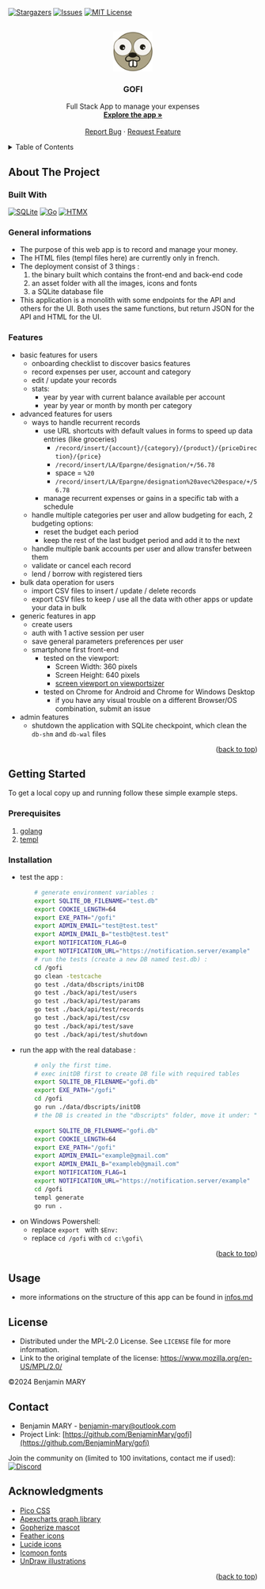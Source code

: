 <!-- https://github.com/othneildrew/Best-README-Template -->
<a id="readme-top"></a>

<!--[![Contributors][contributors-shield]][contributors-url]-->
[![Stargazers][stars-shield]][stars-url]
[![Issues][issues-shield]][issues-url]
[![MIT License][license-shield]][license-url]


<!-- PROJECT LOGO -->
<br />
<div align="center">
    <img src="./assets/img/android-chrome-192x192.png" alt="Logo" width="80" height="80" />
    <h3 align="center">GOFI</h3>
    <p align="center">
        Full Stack App to manage your expenses
        <br />
        <a href="https://gofi.benjamin-mary.com/"><strong>Explore the app »</strong></a>
        <!-- TODO doc 
        <br />
        <a href="https://github.com/BenjaminMary/gofi"><strong>Explore the docs »</strong></a> -->
        <br />
        <br />
        <!-- TODO demo url 
        <a href="https://github.com/BenjaminMary/gofi">View Demo</a>
        · -->
        <a href="https://github.com/BenjaminMary/gofi/issues/new?labels=bug&template=bug-report---.md">Report Bug</a>
        ·
        <a href="https://github.com/BenjaminMary/gofi/issues/new?labels=enhancement&template=feature-request---.md">Request Feature</a>
    </p>
</div>


<!-- TABLE OF CONTENTS -->
<details>
    <summary>Table of Contents</summary>
    <ol>
        <li>
            <a href="#about-the-project">About The Project</a>
            <ul>
                <li><a href="#built-with">Built With</a></li>
                <li><a href="#general-informations">General informations</a></li>
                <li><a href="#features">Features</a></li>
            </ul>
        </li>
        <li>
            <a href="#getting-started">Getting Started</a>
            <ul>
                <li><a href="#prerequisites">Prerequisites</a></li>
                <li><a href="#installation">Installation</a></li>
            </ul>
        </li>
        <li><a href="#usage">Usage</a></li>
        <!-- <li><a href="#roadmap">Roadmap</a></li>
        <li><a href="#contributing">Contributing</a></li> -->
        <li><a href="#license">License</a></li>
        <li><a href="#contact">Contact</a></li>
        <li><a href="#acknowledgments">Acknowledgments</a></li>
    </ol>
</details>



<!-- ABOUT THE PROJECT -->
## About The Project

### Built With
[![SQLite][SQLite-shield]][SQLite-url] 
[![Go][Golang]][Golang-url] 
[![HTMX][HTMX-shield]][HTMX-url] 


### General informations
- The purpose of this web app is to record and manage your money.  
- The HTML files (templ files here) are currently only in french.
- The deployment consist of 3 things : 
    1. the binary built which contains the front-end and back-end code
    2. an asset folder with all the images, icons and fonts
    3. a SQLite database file
- This application is a monolith with some endpoints for the API and others for the UI. Both uses the same functions, but return JSON for the API and HTML for the UI.


### Features
- basic features for users
    - onboarding checklist to discover basics features
    - record expenses per user, account and category
    - edit / update your records
    - stats: 
        - year by year with current balance available per account
        - year by year or month by month per category
- advanced features for users
    - ways to handle recurrent records
        - use URL shortcuts with default values in forms to speed up data entries (like groceries)
		    - `/record/insert/{account}/{category}/{product}/{priceDirection}/{price}`
		    - `/record/insert/LA/Epargne/designation/+/56.78`
            - space = `%20`
		    - `/record/insert/LA/Epargne/designation%20avec%20espace/+/56.78`
        - manage recurrent expenses or gains in a specific tab with a schedule
    - handle multiple categories per user and allow budgeting for each, 2 budgeting options:
        - reset the budget each period
        - keep the rest of the last budget period and add it to the next
    - handle multiple bank accounts per user and allow transfer between them
    - validate or cancel each record
    - lend / borrow with registered tiers
- bulk data operation for users
    - import CSV files to insert / update / delete records
    - export CSV files to keep / use all the data with other apps or update your data in bulk
- generic features in app
    - create users
    - auth with 1 active session per user
    - save general parameters preferences per user
    - smartphone first front-end
        - tested on the viewport:
            - Screen Width: 360 pixels
            - Screen Height: 640 pixels
            - [screen viewport on viewportsizer](https://viewportsizer.com/lite/)
        - tested on Chrome for Android and Chrome for Windows Desktop
            - if you have any visual trouble on a different Browser/OS combination, submit an issue
- admin features
    - shutdown the application with SQLite checkpoint, which clean the `db-shm` and `db-wal` files



<p align="right">(<a href="#readme-top">back to top</a>)</p>



<!-- GETTING STARTED -->
## Getting Started
To get a local copy up and running follow these simple example steps.


### Prerequisites
1. [golang](https://go.dev/doc/install)
2. [templ](https://templ.guide/quick-start/installation)


### Installation
- test the app :
    ```bash
        # generate environment variables :
        export SQLITE_DB_FILENAME="test.db"
        export COOKIE_LENGTH=64
        export EXE_PATH="/gofi"
        export ADMIN_EMAIL="test@test.test"
        export ADMIN_EMAIL_B="testb@test.test"
        export NOTIFICATION_FLAG=0
        export NOTIFICATION_URL="https://notification.server/example"
        # run the tests (create a new DB named test.db) :
        cd /gofi
        go clean -testcache
        go test ./data/dbscripts/initDB
        go test ./back/api/test/users
        go test ./back/api/test/params
        go test ./back/api/test/records
        go test ./back/api/test/csv
        go test ./back/api/test/save
        go test ./back/api/test/shutdown
    ```
- run the app with the real database :
    ```bash
        # only the first time.
        # exec initDB first to create DB file with required tables
        export SQLITE_DB_FILENAME="gofi.db"
        export EXE_PATH="/gofi"
        cd /gofi
        go run ./data/dbscripts/initDB
        # the DB is created in the "dbscripts" folder, move it under: "data/dbFiles"
    ```
    ```bash
        export SQLITE_DB_FILENAME="gofi.db"
        export COOKIE_LENGTH=64
        export EXE_PATH="/gofi"
        export ADMIN_EMAIL="example@gmail.com"
        export ADMIN_EMAIL_B="exampleb@gmail.com"
        export NOTIFICATION_FLAG=1
        export NOTIFICATION_URL="https://notification.server/example"
        cd /gofi
        templ generate
        go run .
    ```
- on Windows Powershell:
    - replace `export ` with `$Env:`
    - replace `cd /gofi` with `cd c:\gofi\`


<p align="right">(<a href="#readme-top">back to top</a>)</p>



<!-- USAGE EXAMPLES -->
## Usage
- more informations on the structure of this app can be found in [infos.md](infos.md)
<!-- TODO usage
Use this space to show useful examples of how a project can be used. Additional screenshots, code examples and demos work well in this space. You may also link to more resources.

_For more examples, please refer to the [Documentation](https://example.com)_ -->



<!-- ROADMAP -->
<!-- ## Roadmap

- [ ] Feature 1
- [ ] Feature 2
- [ ] Feature 3
    - [ ] Nested Feature

See the [open issues](https://github.com/BenjaminMary/gofi/issues) for a full list of proposed features (and known issues).

<p align="right">(<a href="#readme-top">back to top</a>)</p> -->



<!-- CONTRIBUTING -->
<!--## Contributing

Contributions are what make the open source community such an amazing place to learn, inspire, and create. Any contributions you make are **greatly appreciated**.

If you have a suggestion that would make this better, please open an issue with the tag "enhancement" or create a pull request.
Don't forget to give the project a star! Thanks again!

<p align="right">(<a href="#readme-top">back to top</a>)</p>

### Top contributors:

<a href="https://github.com/BenjaminMary/gofi/graphs/contributors">
  <img src="https://contrib.rocks/image?repo=BenjaminMary/gofi" alt="contrib.rocks image" />
</a>
-->


<!-- LICENSE -->
## License
- Distributed under the MPL-2.0 License. See `LICENSE` file for more information.
- Link to the original template of the license: https://www.mozilla.org/en-US/MPL/2.0/

©2024 Benjamin MARY



<!-- CONTACT -->
## Contact
- Benjamin MARY - benjamin-mary@outlook.com
- Project Link: [https://github.com/BenjaminMary/gofi](https://github.com/BenjaminMary/gofi)

Join the community on (limited to 100 invitations, contact me if used):  
[![Discord][Discord-shield]][Discord-url]



<!-- ACKNOWLEDGMENTS -->
## Acknowledgments
* [Pico CSS](https://picocss.com/)
* [Apexcharts graph library](https://apexcharts.com/)
* [Gopherize mascot](https://gopherize.me/)
* [Feather icons](https://feathericons.com/)
* [Lucide icons](https://lucide.dev/)
* [Icomoon fonts](https://icomoon.io/)
* [UnDraw illustrations](https://undraw.co/illustrations)


<p align="right">(<a href="#readme-top">back to top</a>)</p>


<!-- PROJECT SHIELDS -->
<!--
*** I'm using markdown "reference style" links for readability.
*** Reference links are enclosed in brackets [ ] instead of parentheses ( ).
*** See the bottom of this document for the declaration of the reference variables
*** for contributors-url, forks-url, etc. This is an optional, concise syntax you may use.
-->

<!-- MARKDOWN LINKS & IMAGES -->
<!-- https://www.markdownguide.org/basic-syntax/#reference-style-links -->
[contributors-shield]: https://img.shields.io/github/contributors/BenjaminMary/gofi.svg?style=for-the-badge
[contributors-url]: https://github.com/BenjaminMary/gofi/graphs/contributors
[stars-shield]: https://img.shields.io/github/stars/BenjaminMary/gofi.svg?style=for-the-badge
[stars-url]: https://github.com/BenjaminMary/gofi/stargazers
[issues-shield]: https://img.shields.io/github/issues/BenjaminMary/gofi.svg?style=for-the-badge
[issues-url]: https://github.com/BenjaminMary/gofi/issues
[license-shield]: https://img.shields.io/github/license/BenjaminMary/gofi.svg?style=for-the-badge
[license-url]: https://github.com/BenjaminMary/gofi/blob/master/LICENSE

[Golang]: https://img.shields.io/badge/Go-00ADD8?logo=Go&logoColor=white&style=for-the-badge
[Golang-url]: https://go.dev/
[SQLite-shield]: https://img.shields.io/badge/SQLite-003B57?style=for-the-badge&logo=sqlite&logoColor=white
[SQLite-url]: https://www.sqlite.org/
[HTMX-shield]: https://img.shields.io/badge/HTMX-36C?style=for-the-badge&logo=htmx&logoColor=white
[HTMX-url]: https://htmx.org/

[Discord-shield]: https://img.shields.io/badge/Discord-7289DA?style=for-the-badge&logo=discord&logoColor=white
[Discord-url]: https://discord.gg/R9ysnyjayw
<!-- 100 uses of the discord invit without time expiration -->

